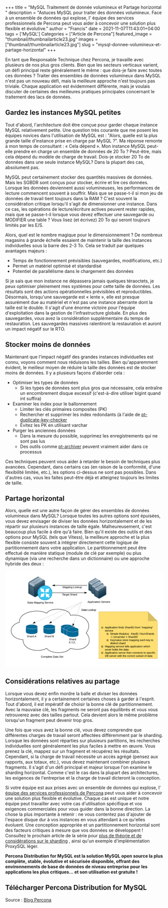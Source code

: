 ﻿+++
title = "MySQL Traitement de donnée volumineux et Partage horizontal "
description = "Astuces MySQL pour traiter des données volumineux. Face à un ensemble de données qui explose, l' équipe des services professionnels de Percona peut vous aider à concevoir une solution plus flexible et évolutive."
author = "Francis"
date = 2021-11-07T11:43:01+04:00
tags = ['MySQL']
Categories = ["Article de Percona"]
featured_image = "thumbnail/thumbnailarticle23.jpg"
images = ["thumbnail/thumbnailarticle23.jpg"]
slug = "mysql-donnee-volumineux-et-partage-horizontal"
+++

En tant que Responsable Technique chez Percona, je travaille avec plusieurs de nos plus gros clients. Bien que les secteurs verticaux varient, un défi principal reste généralement le même : que dois-je faire avec toutes ces données ? Traiter des ensembles de données volumineux dans MySQL n'est pas un nouveau défi, mais la meilleure approche n'est toujours pas triviale. Chaque application est évidemment différente, mais je voulais discuter de certaines des meilleures pratiques principales concernant le traitement des lacs de données.

## Gardez les instances MySQL petites

Tout d'abord, l'architecture doit être conçue pour garder chaque instance MySQL relativement petite. Une question très courante que me posent les équipes novices dans l'utilisation de MySQL est : "Alors, quelle est la plus grande taille d'instance prise en charge par MySQL ?". Ma réponse remonte à mon temps de consultant : « Cela dépend ». Mon instance MySQL peut-elle prendre en charge un ensemble de données de 20 To ? Peut-être, mais cela dépend du modèle de charge de travail. Dois-je stocker 20 To de données dans une seule instance MySQL? Dans la plupart des cas, absolument pas.

MySQL peut certainement stocker des quantités massives de données. Mais les SGBDR sont conçus pour stocker, écrire et lire ces données. Lorsque les données deviennent aussi volumineuses, les performances de lecture commencent souvent à souffrir. Mais que se passe-t-il si mon jeu de données de travail tient toujours dans la RAM ? C'est souvent la considération critique lorsqu'il s'agit de dimensionner une instance. Dans ce cas, les opérations de lecture/écriture actives peuvent rester rapides, mais que se passe-t-il lorsque vous devez effectuer une sauvegarde ou MODIFIER une table ? Vous lisez (et écrivez) 20 To qui seront toujours limités par les E/S.

Alors, quel est le nombre magique pour le dimensionnement ? De nombreux magasins à grande échelle essaient de maintenir la taille des instances individuelles sous la barre des 2-3 To. Cela se traduit par quelques avantages majeurs :

- Temps de fonctionnement prévisibles (sauvegardes, modifications, etc.)
- Permet un matériel optimisé et standardisé
- Potentiel de parallélisme dans le chargement des données

Si je sais que mon instance ne dépassera jamais quelques téraoctets, je peux optimiser pleinement mes systèmes pour cette taille de données. Les résultats sont des actions opérationnelles prévisibles et reproductibles. Désormais, lorsqu'une sauvegarde est « lente », elle est presque assurément due au matériel et n'est pas une instance aberrante dont la taille est le double. Il s'agit d'une énorme victoire pour l'équipe d'exploitation dans la gestion de l'infrastructure globale. En plus des sauvegardes, vous avez la considération supplémentaire du temps de restauration. Les sauvegardes massives ralentiront la restauration et auront un impact négatif sur le RTO.

## Stocker moins de données

Maintenant que l'impact négatif des grandes instances individuelles est connu, voyons comment nous réduisons les tailles. Bien qu'apparemment évident, le meilleur moyen de réduire la taille des données est de stocker moins de données. Il y a plusieurs façons d'aborder cela :

- Optimiser les types de données
  - Si les types de données sont plus gros que nécessaire, cela entraîne un encombrement disque excessif (c'est-à-dire utiliser bigint quand int suffira)
- Examiner les index pour le ballonnement
  - Limiter les clés primaires composites (PK)
  - Rechercher et supprimer les index redondants (à l'aide de [pt-duplicate-key-checker](https://www.percona.com/doc/percona-toolkit/LATEST/pt-duplicate-key-checker.html)
  - Évitez les PK en utilisant varchar
- Purger les anciennes données
  - Dans la mesure du possible, supprimez les enregistrements qui ne sont pas lus
  - Des outils comme [pt-archiver](https://www.percona.com/doc/percona-toolkit/LATEST/pt-archiver.html) peuvent vraiment aider dans ce processus

Ces techniques peuvent vous aider à retarder le besoin de techniques plus avancées. Cependant, dans certains cas (en raison de la conformité, d'une flexibilité limitée, etc.), les options ci-dessus ne sont pas possibles. Dans d'autres cas, vous les faites peut-être déjà et atteignez toujours les limites de taille.

## Partage horizontal

Alors, quelle est une autre façon de gérer des ensembles de données volumineux dans MySQL? Lorsque toutes les autres options sont épuisées, vous devez envisager de diviser les données horizontalement et de les répartir sur plusieurs instances de taille égale. Malheureusement, c'est beaucoup plus facile à dire qu'à faire. Bien qu'il existe des outils et des options pour MySQL (tels que Vitess), la meilleure approche et la plus flexible consiste souvent à intégrer directement cette logique de partitionnement dans votre application. Le partitionnement peut être effectué de manière statique (module de clé par exemple) ou plus dynamique (via une recherche dans un dictionnaire) ou une approche hybride des deux :

![image01](/posts/article23/img01.png)

## Considérations relatives au partage

Lorsque vous devez enfin mordre la balle et diviser les données horizontalement, il y a certainement certaines choses à garder à l'esprit. Tout d'abord, il est impératif de choisir la bonne clé de partitionnement. Avec la mauvaise clé, les fragments ne seront pas équilibrés et vous vous retrouverez avec des tailles partout. Cela devient alors le même problème lorsqu'un fragment peut devenir trop gros.

Une fois que vous avez la bonne clé, vous devez comprendre que différentes charges de travail seront affectées différemment par le sharding. Lorsque les données sont réparties sur plusieurs partitions, les recherches individuelles sont généralement les plus faciles à mettre en œuvre. Vous prenez la clé, mappez sur un fragment et récupérez les résultats. Cependant, si la charge de travail nécessite un accès agrégé (pensez aux rapports, aux totaux, etc.), vous devez maintenant combiner plusieurs fragments. Il s'agit d'un défi principal et majeur lorsque l'on examine le sharding horizontal. Comme c'est le cas dans la plupart des architectures, les exigences de l'entreprise et la charge de travail dicteront la conception.

Si votre équipe est aux prises avec un ensemble de données qui explose, l' [équipe des services professionnels de Percona](https://www.percona.com/services/consulting) peut vous aider à concevoir une solution plus flexible et évolutive. Chaque cas est unique et notre équipe peut travailler avec votre cas d'utilisation spécifique et vos exigences commerciales pour vous guider dans la bonne direction. La chose la plus importante à retenir : ne vous contentez pas d'ajouter de l'espace disque dur à vos instances en vous attendant à ce qu'elles évoluent. Une conception appropriée et un partitionnement horizontal sont des facteurs critiques à mesure que vos données se développent ! Consultez le prochain article de la série pour [plus de théorie et de considérations sur le sharding](https://www.percona.com/blog/horizontal-scaling-in-mysql-sharding-followup/) , ainsi qu'un exemple d'implémentation ProxySQL léger.

**Percona Distribution for MySQL est la solution MySQL open source la plus complète, stable, évolutive et sécurisée disponible, offrant des environnements de base de données de niveau entreprise pour les applications les plus critiques… et son utilisation est gratuite !**

## Télécharger Percona Distribution for MySQL

Source : [Blog Percona](https://www.percona.com/software/mysql-database)

